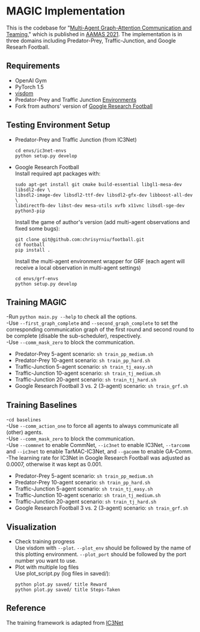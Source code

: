 # MAGIC Implementation
This is the codebase for "[Multi-Agent Graph-Attention Communication and Teaming](http://www.ifaamas.org/Proceedings/aamas2021/pdfs/p964.pdf)," which is published in [AAMAS 2021](https://aamas2021.soton.ac.uk/). The implementation is in three domains including Predator-Prey, Traffic-Junction, and Google Researh Football.

## Requirements
* OpenAI Gym
* PyTorch 1.5
* [visdom](https://github.com/facebookresearch/visdom)
* Predator-Prey and Traffic Junction [Environments](https://github.com/apsdehal/ic3net-envs)
* Fork from authors' version of [Google Research Football](https://github.com/chrisyrniu/football) 


## Testing Environment Setup
* Predator-Prey and Traffic Junction (from IC3Net)
  ```
  cd envs/ic3net-envs
  python setup.py develop
  ```
* Google Research Football  
  Install required apt packages with:  
  ```
  sudo apt-get install git cmake build-essential libgl1-mesa-dev libsdl2-dev \
  libsdl2-image-dev libsdl2-ttf-dev libsdl2-gfx-dev libboost-all-dev \
  libdirectfb-dev libst-dev mesa-utils xvfb x11vnc libsdl-sge-dev python3-pip
  ```
  Install the game of author's version (add multi-agent observations and fixed some bugs):  
  ```
  git clone git@github.com:chrisyrniu/football.git
  cd football
  pip install .
  ```
  Install the multi-agent environment wrapper for GRF (each agent will receive a local observation in multi-agent settings)  
  ```
  cd envs/grf-envs
  python setup.py develop
  ```

## Training MAGIC
-Run `python main.py --help` to check all the options.  
-Use `--first_graph_complete` and `--second_graph_complete` to set the corresponding communication graph of the first round and second round to be complete (disable the sub-scheduler), respectively.  
-Use `--comm_mask_zero` to block the communication.
* Predator-Prey 5-agent scenario:
  `sh train_pp_medium.sh`
* Predator-Prey 10-agent scenario:
  `sh train_pp_hard.sh`
* Traffic-Junction 5-agent scenario:
  `sh train_tj_easy.sh`
* Traffic-Junction 10-agent scenario:
  `sh train_tj_medium.sh`
* Traffic-Junction 20-agent scenario:
  `sh train_tj_hard.sh`
* Google Research Football 3 vs. 2 (3-agent) scenario:
  `sh train_grf.sh`
  
## Training Baselines
-`cd baselines`  
-Use `--comm_action_one` to force all agents to always communicate all (other) agents.  
-Use `--comm_mask_zero` to block the communication.  
-Use `--commnet` to enable CommNet, `--ic3net` to enable IC3Net, `--tarcomm` and `--ic3net` to enable TarMAC-IC3Net, and `--gacomm` to enable GA-Comm.  
-The learning rate for IC3Net in Google Research Football was adjusted as 0.0007, otherwise it was kept as 0.001.  
* Predator-Prey 5-agent scenario:
  `sh train_pp_medium.sh`
* Predator-Prey 10-agent scenario:
  `sh train_pp_hard.sh`
* Traffic-Junction 5-agent scenario:
  `sh train_tj_easy.sh`
* Traffic-Junction 10-agent scenario:
  `sh train_tj_medium.sh`
* Traffic-Junction 20-agent scenario:
  `sh train_tj_hard.sh`
* Google Research Football 3 vs. 2 (3-agent) scenario:
  `sh train_grf.sh`

## Visualization
* Check training progress  
  Use visdom with `--plot`. `--plot_env` should be followed by the name of this plotting environment. `--plot_port` should be followed by the port number you want to use.
* Plot with multiple log files  
  Use plot_script.py (log files in saved/):
  ```
  python plot.py saved/ title Reward
  python plot.py saved/ title Steps-Taken
  ```

## Reference
The training framework is adapted from [IC3Net](https://github.com/IC3Net/IC3Net)

